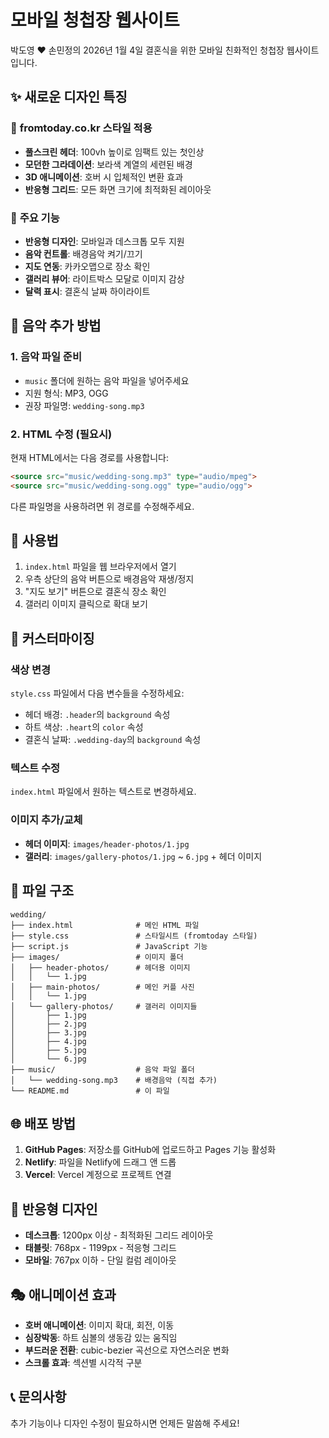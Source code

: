 # 모바일 청첩장 웹사이트

박도영 ♥ 손민정의 2026년 1월 4일 결혼식을 위한 모바일 친화적인 청첩장 웹사이트입니다.

## ✨ 새로운 디자인 특징

### 🎨 **fromtoday.co.kr 스타일 적용**
- **풀스크린 헤더**: 100vh 높이로 임팩트 있는 첫인상
- **모던한 그라데이션**: 보라색 계열의 세련된 배경
- **3D 애니메이션**: 호버 시 입체적인 변환 효과
- **반응형 그리드**: 모든 화면 크기에 최적화된 레이아웃

### 🌟 **주요 기능**
- **반응형 디자인**: 모바일과 데스크톱 모두 지원
- **음악 컨트롤**: 배경음악 켜기/끄기
- **지도 연동**: 카카오맵으로 장소 확인
- **갤러리 뷰어**: 라이트박스 모달로 이미지 감상
- **달력 표시**: 결혼식 날짜 하이라이트

## 🎵 음악 추가 방법

### 1. 음악 파일 준비
- `music` 폴더에 원하는 음악 파일을 넣어주세요
- 지원 형식: MP3, OGG
- 권장 파일명: `wedding-song.mp3`

### 2. HTML 수정 (필요시)
현재 HTML에서는 다음 경로를 사용합니다:
```html
<source src="music/wedding-song.mp3" type="audio/mpeg">
<source src="music/wedding-song.ogg" type="audio/ogg">
```

다른 파일명을 사용하려면 위 경로를 수정해주세요.

## 📱 사용법

1. `index.html` 파일을 웹 브라우저에서 열기
2. 우측 상단의 음악 버튼으로 배경음악 재생/정지
3. "지도 보기" 버튼으로 결혼식 장소 확인
4. 갤러리 이미지 클릭으로 확대 보기

## 🔧 커스터마이징

### 색상 변경
`style.css` 파일에서 다음 변수들을 수정하세요:
- 헤더 배경: `.header`의 `background` 속성
- 하트 색상: `.heart`의 `color` 속성
- 결혼식 날짜: `.wedding-day`의 `background` 속성

### 텍스트 수정
`index.html` 파일에서 원하는 텍스트로 변경하세요.

### 이미지 추가/교체
- **헤더 이미지**: `images/header-photos/1.jpg`
- **갤러리**: `images/gallery-photos/1.jpg` ~ `6.jpg` + 헤더 이미지

## 📁 파일 구조

```
wedding/
├── index.html              # 메인 HTML 파일
├── style.css               # 스타일시트 (fromtoday 스타일)
├── script.js               # JavaScript 기능
├── images/                 # 이미지 폴더
│   ├── header-photos/      # 헤더용 이미지
│   │   └── 1.jpg
│   ├── main-photos/        # 메인 커플 사진
│   │   └── 1.jpg
│   └── gallery-photos/     # 갤러리 이미지들
│       ├── 1.jpg
│       ├── 2.jpg
│       ├── 3.jpg
│       ├── 4.jpg
│       ├── 5.jpg
│       └── 6.jpg
├── music/                  # 음악 파일 폴더
│   └── wedding-song.mp3    # 배경음악 (직접 추가)
└── README.md               # 이 파일
```

## 🌐 배포 방법

1. **GitHub Pages**: 저장소를 GitHub에 업로드하고 Pages 기능 활성화
2. **Netlify**: 파일을 Netlify에 드래그 앤 드롭
3. **Vercel**: Vercel 계정으로 프로젝트 연결

## 📱 반응형 디자인

- **데스크톱**: 1200px 이상 - 최적화된 그리드 레이아웃
- **태블릿**: 768px - 1199px - 적응형 그리드
- **모바일**: 767px 이하 - 단일 컬럼 레이아웃

## 🎭 애니메이션 효과

- **호버 애니메이션**: 이미지 확대, 회전, 이동
- **심장박동**: 하트 심볼의 생동감 있는 움직임
- **부드러운 전환**: cubic-bezier 곡선으로 자연스러운 변화
- **스크롤 효과**: 섹션별 시각적 구분

## 📞 문의사항

추가 기능이나 디자인 수정이 필요하시면 언제든 말씀해 주세요!

